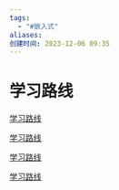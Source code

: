 ```yaml
---
tags:
  - "#嵌入式"
aliases: 
创建时间: 2023-12-06 09:35
---
```


# 学习路线

[学习路线](https://www.bilibili.com/read/cv28194487/)

[学习路线](https://www.zhihu.com/question/370606355/answer/1865920389)

[学习路线](https://zhuanlan.zhihu.com/p/531416610?utm_id=0)

[学习路线](https://mp.weixin.qq.com/s/0-2IHBR96E5t2fCtvfdkDw)

